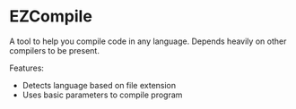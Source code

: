 # EZCompile

A tool to help you compile code in any language.
Depends heavily on other compilers to be present.

Features:
- Detects language based on file extension
- Uses basic parameters to compile program

